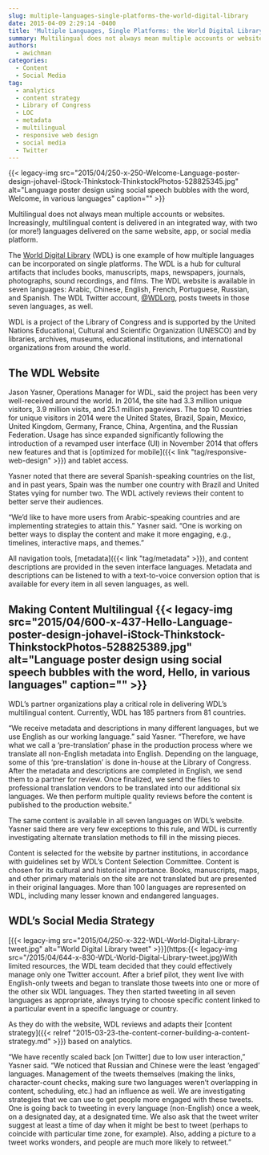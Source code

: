 ```yaml
---
slug: multiple-languages-single-platforms-the-world-digital-library
date: 2015-04-09 2:29:14 -0400
title: 'Multiple Languages, Single Platforms: the World Digital Library'
summary: Multilingual does not always mean multiple accounts or websites. Increasingly, multilingual content is delivered in an integrated way, with two (or more!) languages delivered on the same website, app, or social media platform. The World Digital Library (WDL) is one example of how multiple languages can be incorporated on single platforms. The WDL is a
authors:
  - awichman
categories:
  - Content
  - Social Media
tag:
  - analytics
  - content strategy
  - Library of Congress
  - LOC
  - metadata
  - multilingual
  - responsive web design
  - social media
  - Twitter
---
```


{{< legacy-img src="2015/04/250-x-250-Welcome-Language-poster-design-johavel-iStock-Thinkstock-ThinkstockPhotos-528825345.jpg" alt="Language poster design using social speech bubbles with the word, Welcome, in various languages" caption="" >}} 

Multilingual does not always mean multiple accounts or websites. Increasingly, multilingual content is delivered in an integrated way, with two (or more!) languages delivered on the same website, app, or social media platform.

The [World Digital Library](http://www.wdl.org/en/) (WDL) is one example of how multiple languages can be incorporated on single platforms. The WDL is a hub for cultural artifacts that includes books, manuscripts, maps, newspapers, journals, photographs, sound recordings, and films. The WDL website is available in seven languages: Arabic, Chinese, English, French, Portuguese, Russian, and Spanish. The WDL Twitter account, [@WDLorg](https://twitter.com/WDLorg), posts tweets in those seven languages, as well.

WDL is a project of the Library of Congress and is supported by the United Nations Educational, Cultural and Scientific Organization (UNESCO) and by libraries, archives, museums, educational institutions, and international organizations from around the world.

## The WDL Website

Jason Yasner, Operations Manager for WDL, said the project has been very well-received around the world. In 2014, the site had 3.3 million unique visitors, 3.9 million visits, and 25.1 million pageviews. The top 10 countries for unique visitors in 2014 were the United States, Brazil, Spain, Mexico, United Kingdom, Germany, France, China, Argentina, and the Russian Federation. Usage has since expanded significantly following the introduction of a revamped user interface (UI) in November 2014 that offers new features and that is [optimized for mobile]({{< link "tag/responsive-web-design" >}}) and tablet access.

Yasner noted that there are several Spanish-speaking countries on the list, and in past years, Spain was the number one country with Brazil and United States vying for number two. The WDL actively reviews their content to better serve their audiences.

“We’d like to have more users from Arabic-speaking countries and are implementing strategies to attain this.” Yasner said. “One is working on better ways to display the content and make it more engaging, e.g., timelines, interactive maps, and themes.”

All navigation tools, [metadata]({{< link "tag/metadata" >}}), and content descriptions are provided in the seven interface languages. Metadata and descriptions can be listened to with a text-to-voice conversion option that is available for every item in all seven languages, as well.

## Making Content Multilingual {{< legacy-img src="2015/04/600-x-437-Hello-Language-poster-design-johavel-iStock-Thinkstock-ThinkstockPhotos-528825389.jpg" alt="Language poster design using social speech bubbles with the word, Hello, in various languages" caption="" >}} 

WDL’s partner organizations play a critical role in delivering WDL’s multilingual content. Currently, WDL has 185 partners from 81 countries.

“We receive metadata and descriptions in many different languages, but we use English as our working language.” said Yasner. “Therefore, we have what we call a ‘pre-translation’ phase in the production process where we translate all non-English metadata into English. Depending on the language, some of this ‘pre-translation’ is done in-house at the Library of Congress. After the metadata and descriptions are completed in English, we send them to a partner for review. Once finalized, we send the files to professional translation vendors to be translated into our additional six languages. We then perform multiple quality reviews before the content is published to the production website.”

The same content is available in all seven languages on WDL’s website. Yasner said there are very few exceptions to this rule, and WDL is currently investigating alternate translation methods to fill in the missing pieces.

Content is selected for the website by partner institutions, in accordance with guidelines set by WDL’s Content Selection Committee. Content is chosen for its cultural and historical importance. Books, manuscripts, maps, and other primary materials on the site are not translated but are presented in their original languages. More than 100 languages are represented on WDL, including many lesser known and endangered languages.

## WDL’s Social Media Strategy

[{{< legacy-img src="2015/04/250-x-322-WDL-World-Digital-Library-tweet.jpg" alt="World Digital Library tweet" >}}](https:{{< legacy-img src="/2015/04/644-x-830-WDL-World-Digital-Library-tweet.jpg)With limited resources, the WDL team decided that they could effectively manage only one Twitter account. After a brief pilot, they went live with English-only tweets and began to translate those tweets into one or more of the other six WDL languages. They then started tweeting in all seven languages as appropriate, always trying to choose specific content linked to a particular event in a specific language or country.

As they do with the website, WDL reviews and adapts their [content strategy]({{< relref "2015-03-23-the-content-corner-building-a-content-strategy.md" >}}) based on analytics.

“We have recently scaled back [on Twitter] due to low user interaction,” Yasner said. “We noticed that Russian and Chinese were the least ‘engaged’ languages. Management of the tweets themselves (making the links, character-count checks, making sure two languages weren&#8217;t overlapping in content, scheduling, etc.) had an influence as well. We are investigating strategies that we can use to get people more engaged with these tweets. One is going back to tweeting in every language (non-English) once a week, on a designated day, at a designated time. We also ask that the tweet writer suggest at least a time of day when it might be best to tweet (perhaps to coincide with particular time zone, for example). Also, adding a picture to a tweet works wonders, and people are much more likely to retweet.”